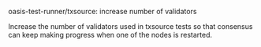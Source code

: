 oasis-test-runner/txsource: increase number of validators

Increase the number of validators used in txsource tests so that consensus can
keep making progress when one of the nodes is restarted.
